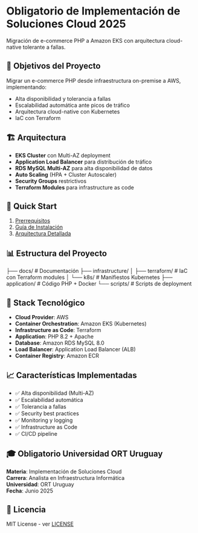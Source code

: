 # Obligatorio de Implementación de Soluciones Cloud 2025

Migración de e-commerce PHP a Amazon EKS con arquitectura cloud-native tolerante a fallas.

## 🎯 Objetivos del Proyecto

Migrar un e-commerce PHP desde infraestructura on-premise a AWS, implementando:
- Alta disponibilidad y tolerancia a fallas
- Escalabilidad automática ante picos de tráfico
- Arquitectura cloud-native con Kubernetes
- IaC con Terraform

## 🏗️ Arquitectura

- **EKS Cluster** con Multi-AZ deployment
- **Application Load Balancer** para distribución de tráfico
- **RDS MySQL Multi-AZ** para alta disponibilidad de datos
- **Auto Scaling** (HPA + Cluster Autoscaler)
- **Security Groups** restrictivos
- **Terraform Modules** para infrastructure as code

## 🚀 Quick Start

1. [Prerrequisitos](docs/deployment/prerequisites.md)
2. [Guía de Instalación](docs/deployment/installation-guide.md)
3. [Arquitectura Detallada](docs/architecture/README.md)

## 📊 Estructura del Proyecto
├── docs/                    # Documentación
├── infrastructure/
│   ├── terraform/          # IaC con Terraform modules
│   └── k8s/               # Manifiestos Kubernetes
├── application/            # Código PHP + Docker
└── scripts/               # Scripts de deployment

## 🔧 Stack Tecnológico

- **Cloud Provider**: AWS
- **Container Orchestration**: Amazon EKS (Kubernetes)
- **Infrastructure as Code**: Terraform
- **Application**: PHP 8.2 + Apache
- **Database**: Amazon RDS MySQL 8.0
- **Load Balancer**: Application Load Balancer (ALB)
- **Container Registry**: Amazon ECR

## 📈 Características Implementadas

- ✅ Alta disponibilidad (Multi-AZ)
- ✅ Escalabilidad automática
- ✅ Tolerancia a fallas
- ✅ Security best practices
- ✅ Monitoring y logging
- ✅ Infrastructure as Code
- ✅ CI/CD pipeline

## 🎓 Obligatorio Universidad ORT Uruguay

**Materia**: Implementación de Soluciones Cloud  
**Carrera**: Analista en Infraestructura Informática  
**Universidad**: ORT Uruguay  
**Fecha**: Junio 2025

## 📄 Licencia

MIT License - ver [LICENSE](LICENSE)
